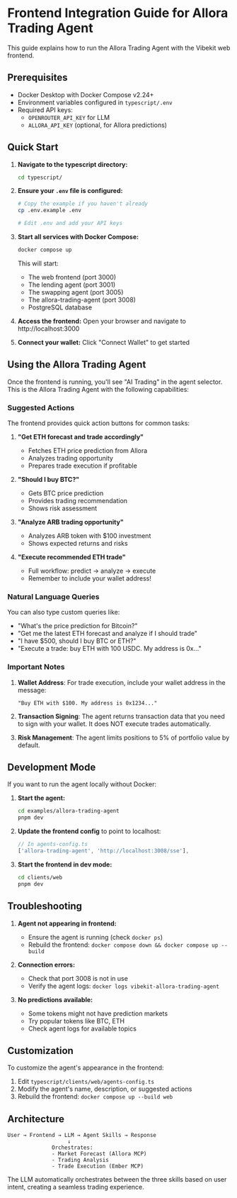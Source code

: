 # Frontend Integration Guide for Allora Trading Agent

This guide explains how to run the Allora Trading Agent with the Vibekit web frontend.

## Prerequisites

- Docker Desktop with Docker Compose v2.24+
- Environment variables configured in `typescript/.env`
- Required API keys:
  - `OPENROUTER_API_KEY` for LLM
  - `ALLORA_API_KEY` (optional, for Allora predictions)

## Quick Start

1. **Navigate to the typescript directory:**

   ```bash
   cd typescript/
   ```

2. **Ensure your `.env` file is configured:**

   ```bash
   # Copy the example if you haven't already
   cp .env.example .env

   # Edit .env and add your API keys
   ```

3. **Start all services with Docker Compose:**

   ```bash
   docker compose up
   ```

   This will start:

   - The web frontend (port 3000)
   - The lending agent (port 3001)
   - The swapping agent (port 3005)
   - The allora-trading-agent (port 3008)
   - PostgreSQL database

4. **Access the frontend:**
   Open your browser and navigate to http://localhost:3000

5. **Connect your wallet:**
   Click "Connect Wallet" to get started

## Using the Allora Trading Agent

Once the frontend is running, you'll see "AI Trading" in the agent selector. This is the Allora Trading Agent with the following capabilities:

### Suggested Actions

The frontend provides quick action buttons for common tasks:

1. **"Get ETH forecast and trade accordingly"**

   - Fetches ETH price prediction from Allora
   - Analyzes trading opportunity
   - Prepares trade execution if profitable

2. **"Should I buy BTC?"**

   - Gets BTC price prediction
   - Provides trading recommendation
   - Shows risk assessment

3. **"Analyze ARB trading opportunity"**

   - Analyzes ARB token with $100 investment
   - Shows expected returns and risks

4. **"Execute recommended ETH trade"**
   - Full workflow: predict → analyze → execute
   - Remember to include your wallet address!

### Natural Language Queries

You can also type custom queries like:

- "What's the price prediction for Bitcoin?"
- "Get me the latest ETH forecast and analyze if I should trade"
- "I have $500, should I buy BTC or ETH?"
- "Execute a trade: buy ETH with 100 USDC. My address is 0x..."

### Important Notes

1. **Wallet Address**: For trade execution, include your wallet address in the message:

   ```
   "Buy ETH with $100. My address is 0x1234..."
   ```

2. **Transaction Signing**: The agent returns transaction data that you need to sign with your wallet. It does NOT execute trades automatically.

3. **Risk Management**: The agent limits positions to 5% of portfolio value by default.

## Development Mode

If you want to run the agent locally without Docker:

1. **Start the agent:**

   ```bash
   cd examples/allora-trading-agent
   pnpm dev
   ```

2. **Update the frontend config** to point to localhost:

   ```typescript
   // In agents-config.ts
   ['allora-trading-agent', 'http://localhost:3008/sse'],
   ```

3. **Start the frontend in dev mode:**
   ```bash
   cd clients/web
   pnpm dev
   ```

## Troubleshooting

1. **Agent not appearing in frontend:**

   - Ensure the agent is running (check `docker ps`)
   - Rebuild the frontend: `docker compose down && docker compose up --build`

2. **Connection errors:**

   - Check that port 3008 is not in use
   - Verify the agent logs: `docker logs vibekit-allora-trading-agent`

3. **No predictions available:**
   - Some tokens might not have prediction markets
   - Try popular tokens like BTC, ETH
   - Check agent logs for available topics

## Customization

To customize the agent's appearance in the frontend:

1. Edit `typescript/clients/web/agents-config.ts`
2. Modify the agent's name, description, or suggested actions
3. Rebuild the frontend: `docker compose up --build web`

## Architecture

```
User → Frontend → LLM → Agent Skills → Response
                   ↓
              Orchestrates:
              - Market Forecast (Allora MCP)
              - Trading Analysis
              - Trade Execution (Ember MCP)
```

The LLM automatically orchestrates between the three skills based on user intent, creating a seamless trading experience.
